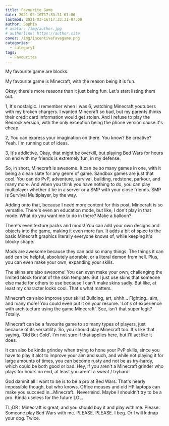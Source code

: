 ```yaml
---
title: Favourite Game
date: 2021-03-16T17:33:31-07:00
lastmod: 2021-03-16T17:33:31-07:00
author: Sophia
# avatar: /img/author.jpg
# authorlink: https://author.site
cover: /img/incentivefavegame.png
categories:
  - category1
tags:
  - Favourites
---
```


My favourite game are blocks.

<!--more-->

My favourite game is Minecraft, with the reason being it is fun.

Okay; there's more reasons than it just being fun. Let's start listing them out.

1, It's nostalgic. I remember when I was 6, watching Minecraft youtubers with my broken chargers. I wanted Minecraft so bad, but my parents thinks their credit card information would get stolen. And I refuse to play the Bedrock version, with the only exception being the phone version cause it's cheap.

2, You can express your imagination on there. You know? Be creative? Yeah. I'm running out of ideas.

3, It's addictive. Okay, that might be overkill, but playing Bed Wars for hours on end with my friends is extremely fun, in my defense.

So, in short, Minecraft is awesome. It can be so many games in one, with it being a clean slate for any genre of game. Sandbox games are just that cool. You can do PvP, adventure, survival, building, redstone, parkour, and many more. And when you think you have nothing to do, you can play multiplayer whether it be in a server or a SMP with your close friends. SMP is Survival Multiplayer, by the way. 

Adding onto that, because I need more content for this post, Minecraft is so versatile. There's even an education mode, but like, I don't play in that mode. What do you want me to do in there? Make a balloon?

There's even texture packs and mods! You can add your own designs and objects into the game, making it even more fun. It adds a bit of spice to the basic Minecraft graphics literally everyone knows of, while keeping it's blocky shape. 

Mods are awesome because they can add so many things. The things it can add can be helpful, absolutely adorable, or a literal demon from hell. Plus, you can even make your own, expanding your skills.

The skins are also awesome! You can even make your own, challenging the limited block format of the skin template. But I just use skins that someone else made for others to use because I can't make skins sadly. But like, at least my character looks cool. That's what matters.

Minecraft can also improve your skills! Building, art, uhhh... Fighting.. aim, and many more! You could even put it on your resume. 'Lot's of experience with architecture using the game Minecraft'. See, isn't that super legit? Totally.

Minecraft can be a favourite game to so many types of players, just because of its versatility. So, you should play Minecraft too. It's like that saying, 'Old But Gold'. I'm not sure if that applies here, but I'll act like it does.

It can also be kinda grindey when trying to hone your PvP skills, since you have to play it alot to improve your aim and such, and while not playing it for large amounts of times, you can become rusty and not be as try-hardy, which could be both good or bad. Hey, if you aren't a Minecraft grinder who plays for hours on end, at least you aren't a sweat / tryhard!

God damnit all I want to be is to be a pro at Bed Wars. That's nearly impossible though, but who knows. Office mouses and old HP laptops can make you succeed in...Minecraft.. Nevermind. Maybe I shouldn't try to be a pro. Kinda useless for the future LOL.

TL;DR : Minecraft is great, and you should buy it and play with me. Please. Someone play Bed Wars with me. PLEASE. PLEASE. I beg. Or I will kidnap your dog. Twice.